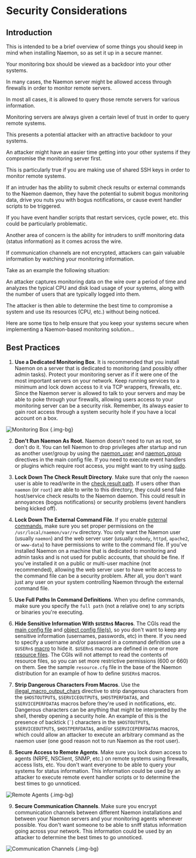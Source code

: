 # Security Considerations

## Introduction

This is intended to be a brief overview of some things you should keep in mind when
installing Naemon, so as set it up in a secure manner.

Your monitoring box should be viewed as a backdoor into your other systems.

In many cases, the Naemon server might be allowed access through firewalls in order
to monitor remote servers.

In most all cases, it is allowed to query those remote servers for various information.

Monitoring servers are always given a certain level of trust in order to query remote systems.

This presents a potential attacker with an attractive backdoor to your systems.

An attacker might have an easier time getting into your other systems if they compromise
the monitoring server first.

This is particularly true if you are making use of shared SSH keys in order to monitor remote systems.

If an intruder has the ability to submit check results or external commands to the Naemon
daemon, they have the potential to submit bogus monitoring data, drive you nuts you with
bogus notifications, or cause event handler scripts to be triggered.

If you have event handler scripts that restart services, cycle power, etc. this could be particularly problematic.

Another area of concern is the ability for intruders to sniff monitoring data (status information) as it comes across the wire.

If communication channels are not encrypted, attackers can gain valuable information by watching your monitoring information.

Take as an example the following situation:

An attacker captures monitoring data on the wire over a period of time and analyzes the
typical CPU and disk load usage of your systems, along with the number of users that are
typically logged into them.

The attacker is then able to determine the best time to compromise a system and use its
resources (CPU, etc.) without being noticed.

Here are some tips to help ensure that you keep your systems secure when implementing
a Naemon-based monitoring solution...

## Best Practices

1. **Use a Dedicated Monitoring Box**.
  It is recommended that you install Naemon on a server that is dedicated to monitoring
  (and possibly other admin tasks). Protect your monitoring server as if it were one
  of the most important servers on your network.
  Keep running services to a minimum and lock down access to it via TCP wrappers, firewalls,
  etc. Since the Naemon server is allowed to talk to your servers and may be able to poke
  through your firewalls, allowing users access to your monitoring server can be a security risk.
  Remember, its always easier to gain root access through a system security hole if you
  have a local account on a box.

  ![Monitoring Box](/images/usersguide/svg/security3.svg) {.img-bg}

2. **Don't Run Naemon As Root.**
  Naemon doesn't need to run as root, so don't do it.
  You can tell Naemon to drop privileges after startup and run as another user/group by
  using the [naemon_user](configmain#naemon_user) and
  [naemon_group](configmain#naemon_group) directives in the main config file.
  If you need to execute event handlers or plugins which require root access, you might
  want to try using [sudo](http://www.courtesan.com/sudo/sudo.html).

3. **Lock Down The Check Result Directory**.
  Make sure that only the `naemon` user is able to read/write in the
  [check result path](configmain#check_result_path).
  If users other than `naemon` (or `root`) are able to write to this directory,
  they could send fake host/service check results to the Naemon daemon.
  This could result in annoyances (bogus notifications) or security problems (event handlers being kicked off).

4. **Lock Down The External Command File**.
  If you enable [external commands](extcommands), make sure you set proper permissions on the
  `/usr/local/naemon/var/rw` directory.
  You only want the Naemon user (usually `naemon`) and the web server user (usually `nobody`, `httpd`,
  `apache2`, or `www-data`) to have permissions to write to the command file.
  If you've installed Naemon on a machine that is dedicated to monitoring and admin tasks and is not used for public
  accounts, that should be fine. If you've installed it on a public or multi-user machine (not recommended),
  allowing the web server user to have write access to the command file can be a security problem.
  After all, you don't want just any user on your system controlling Naemon through the external command file.
  
5. **Use Full Paths In Command Definitions**.
  When you define commands, make sure you specify the `full path` (not a relative one) to any scripts or
  binaries you're executing.

6. **Hide Sensitive Information With `$USERn$` Macros**.
  The CGIs read the [main config file](configmain) and [object config file(s)](configobject),
  so you don't want to keep any sensitive information (usernames, passwords, etc) in there.
  If you need to specify a username and/or password in a command definition use a `$USERn$` [macro](macros) to hide it.
  `$USERn$` macros are defined in one or more [resource files](configmain#resource_file).
  The CGIs will not attempt to read the contents of resource files, so you can set more restrictive permissions (600 or 660) on them.
  See the sample `resource.cfg` file in the base of the Naemon distribution for an example of how to define `$USERn$` macros.

7. **Strip Dangerous Characters From Macros**.
  Use the [illegal_macro_output_chars](configmain#illegal_macro_output_chars) directive to strip
  dangerous characters from the `$HOSTOUTPUT$`, `$SERVICEOUTPUT$`, `$HOSTPERFDATA$`, and `$SERVICEPERFDATA$` macros before
  they're used in notifications, etc.
  Dangerous characters can be anything that might be interpreted by the shell, thereby opening a security hole.
  An example of this is the presence of backtick (`` ` ``) characters in the `$HOSTOUTPUT$`, `$SERVICEOUTPUT$`, `$HOSTPERFDATA$`,
  and/or `$SERVICEPERFDATA$` macros, which could allow an attacker to execute an arbitrary command as the naemon user
  (one good reason not to run Naemon as the root user).

8. **Secure Access to Remote Agents**. Make sure you lock down access to agents (NRPE, NSClient, SNMP, etc.)
    on remote systems using firewalls, access lists, etc.
    You don't want everyone to be able to query your systems for status information.
    This information could be used by an attacker to execute remote event handler scripts or to determine the best
    times to go unnoticed.

  ![Remote Agents](/images/usersguide/svg/security1.svg) {.img-bg}


9. **Secure Communication Channels**. Make sure you encrypt communication channels between different Naemon installations
    and between your Naemon servers and your monitoring agents whenever possible.
    You don't want someone to be able to sniff status information going across your network.
    This information could be used by an attacker to determine the best times to go unnoticed.

  ![Communication Channels](/images/usersguide/svg/security2.svg) {.img-bg}
